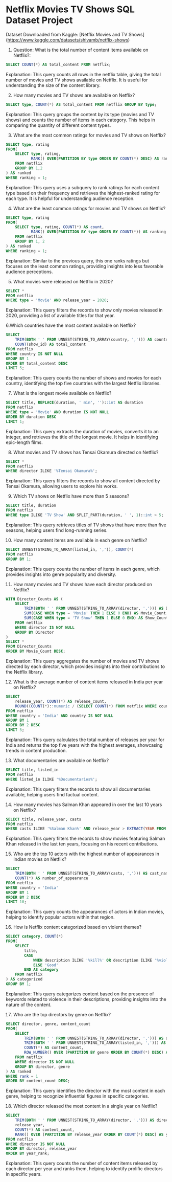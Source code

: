 # Netflix Movies TV Shows SQL Dataset Project

Dataset Downloaded from Kaggle: [Netflix Movies and TV Shows]
(https://www.kaggle.com/datasets/shivamb/netflix-shows)

1. Question: What is the total number of content items available on Netflix?:

```sql
SELECT COUNT(*) AS total_content FROM netflix;
```
Explanation: This query counts all rows in the netflix table, giving the total number of movies and TV shows available on Netflix. It is useful for understanding the size of the content library.

2. How many movies and TV shows are available on Netflix?
```sql
SELECT type, COUNT(*) AS total_content FROM netflix GROUP BY type;
```
Explanation: This query groups the content by its type (movies and TV shows) and counts the number of items in each category. This helps in comparing the quantity of different content types.

3. What are the most common ratings for movies and TV shows on Netflix?
```sql
SELECT type, rating 
FROM(
    SELECT type, rating, 
           RANK() OVER(PARTITION BY type ORDER BY COUNT(*) DESC) AS ranking
    FROM netflix
    GROUP BY 1,2
) AS ranked
WHERE ranking = 1;
```
Explanation: This query uses a subquery to rank ratings for each content type based on their frequency and retrieves the highest-ranked rating for each type. It is helpful for understanding audience reception.

4. What are the least common ratings for movies and TV shows on Netflix?
```sql
SELECT type, rating
FROM(
    SELECT type, rating, COUNT(*) AS count,
           RANK() OVER(PARTITION BY type ORDER BY COUNT(*)) AS ranking
    FROM netflix
    GROUP BY 1, 2
) AS ranked
WHERE ranking = 1;
```
Explanation: Similar to the previous query, this one ranks ratings but focuses on the least common ratings, providing insights into less favorable audience perceptions.

5. What movies were released on Netflix in 2020?
```sql
SELECT *
FROM netflix
WHERE type = 'Movie' AND release_year = 2020;
```
Explanation: This query filters the records to show only movies released in 2020, providing a list of available titles for that year.

6.Which countries have the most content available on Netflix?
```sql
SELECT 
    TRIM(BOTH ' ' FROM UNNEST(STRING_TO_ARRAY(country, ','))) AS country, 
    COUNT(show_id) AS total_content
FROM netflix
WHERE country IS NOT NULL
GROUP BY 1
ORDER BY total_content DESC
LIMIT 5;
```
Explanation: This query counts the number of shows and movies for each country, identifying the top five countries with the largest Netflix libraries.

7. What is the longest movie available on Netflix?
```sql
SELECT title, REPLACE(duration, ' min', '')::int AS duration
FROM netflix
WHERE type = 'Movie' AND duration IS NOT NULL
ORDER BY duration DESC
LIMIT 1;
```
Explanation: This query extracts the duration of movies, converts it to an integer, and retrieves the title of the longest movie. It helps in identifying epic-length films.

8. What movies and TV shows has Tensai Okamura directed on Netflix?
```sql
SELECT *
FROM netflix
WHERE director ILIKE '%Tensai Okamura%';
```
Explanation: This query filters the records to show all content directed by Tensai Okamura, allowing users to explore his works.

9. Which TV shows on Netflix have more than 5 seasons?
```sql
SELECT title, duration
FROM netflix
WHERE type ILIKE 'TV Show' AND SPLIT_PART(duration, ' ', 1)::int > 5;
```
Explanation: This query retrieves titles of TV shows that have more than five seasons, helping users find long-running series.

10. How many content items are available in each genre on Netflix?
```sql
SELECT UNNEST(STRING_TO_ARRAY(listed_in, ',')), COUNT(*)
FROM netflix
GROUP BY 1;
```
Explanation: This query counts the number of items in each genre, which provides insights into genre popularity and diversity.

11. How many movies and TV shows have each director produced on Netflix?
```sql
WITH Director_Counts AS (
    SELECT
        TRIM(BOTH ' ' FROM UNNEST(STRING_TO_ARRAY(director, ','))) AS Director,
        SUM(CASE WHEN type = 'Movie' THEN 1 ELSE 0 END) AS Movie_Count,
        SUM(CASE WHEN type = 'TV Show' THEN 1 ELSE 0 END) AS Show_Count
    FROM netflix
    WHERE director IS NOT NULL
    GROUP BY Director
)
SELECT *
FROM Director_Counts
ORDER BY Movie_Count DESC;
```
Explanation: This query aggregates the number of movies and TV shows directed by each director, which provides insights into their contributions to the Netflix library.

12. What is the average number of content items released in India per year on Netflix?
```sql
SELECT
    release_year, COUNT(*) AS release_count,
    ROUND((COUNT(*)::numeric / (SELECT COUNT(*) FROM netflix WHERE country = 'India' AND country IS NOT NULL)::numeric * 100), 2)
FROM netflix
WHERE country = 'India' AND country IS NOT NULL
GROUP BY 1
ORDER BY 2 DESC
LIMIT 5;
```
Explanation: This query calculates the total number of releases per year for India and returns the top five years with the highest averages, showcasing trends in content production.

13. What documentaries are available on Netflix?
```sql
SELECT title, listed_in
FROM netflix
WHERE listed_in ILIKE '%Documentaries%';
```
Explanation: This query filters the records to show all documentaries available, helping users find factual content.

14. How many movies has Salman Khan appeared in over the last 10 years on Netflix?
```sql
SELECT title, release_year, casts
FROM netflix
WHERE casts ILIKE '%Salman Khan%' AND release_year > EXTRACT(YEAR FROM CURRENT_DATE) - 10;
```
Explanation: This query filters the records to show movies featuring Salman Khan released in the last ten years, focusing on his recent contributions.

15. Who are the top 10 actors with the highest number of appearances in Indian movies on Netflix?
```sql
SELECT
    TRIM(BOTH ' ' FROM UNNEST(STRING_TO_ARRAY(casts, ','))) AS cast_name, 
    COUNT(*) AS number_of_appearance
FROM netflix
WHERE country = 'India'
GROUP BY 1
ORDER BY 2 DESC
LIMIT 10;
```
Explanation: This query counts the appearances of actors in Indian movies, helping to identify popular actors within that region.

16. How is Netflix content categorized based on violent themes?
```sql
SELECT category, COUNT(*)
FROM(
    SELECT
        title,
        CASE
            WHEN description ILIKE '%kill%' OR description ILIKE '%violence%' THEN 'Bad'
            ELSE 'Good'
        END AS category
    FROM netflix
) AS categorized
GROUP BY 1;
```
Explanation: This query categorizes content based on the presence of keywords related to violence in their descriptions, providing insights into the nature of the content.

17. Who are the top directors by genre on Netflix?
```sql
SELECT director, genre, content_count
FROM(
    SELECT 
        TRIM(BOTH ' ' FROM UNNEST(STRING_TO_ARRAY(director, ','))) AS director, 
        TRIM(BOTH ' ' FROM UNNEST(STRING_TO_ARRAY(listed_in, ','))) AS genre,
        COUNT(*) AS content_count,
        ROW_NUMBER() OVER (PARTITION BY genre ORDER BY COUNT(*) DESC) AS rank
    FROM netflix
    WHERE director IS NOT NULL
    GROUP BY director, genre
) AS ranked
WHERE rank = 1
ORDER BY content_count DESC;
```
Explanation: This query identifies the director with the most content in each genre, helping to recognize influential figures in specific categories.

18. Which director released the most content in a single year on Netflix?
```sql
SELECT
    TRIM(BOTH ' ' FROM UNNEST(STRING_TO_ARRAY(director, ','))) AS director,
    release_year,
    COUNT(*) AS content_count,
    RANK() OVER (PARTITION BY release_year ORDER BY COUNT(*) DESC) AS year_rank
FROM netflix
WHERE director IS NOT NULL
GROUP BY director, release_year
ORDER BY year_rank;
```
Explanation: This query counts the number of content items released by each director per year and ranks them, helping to identify prolific directors in specific years.
